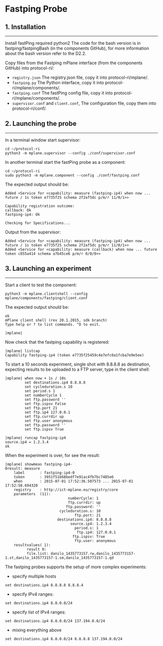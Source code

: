 # Fastping Probe

## 1. Installation
----------------------------------------

Install fastPing required python2
The code for the bash version is in fastping/fastpingBash (in the components GitHub), for more information about the bash version refer to the D2.2. 

Copy files from the Fastping mPlane interface (from the components GitHub) into protocol-ri/:

- `registry.json` The registry.json file, copy it into protocol-ri/mplane/.
- `fastping.py` The Python interface, copy it into protocol-ri/mplane/components/.
- `fastping.conf` The fastPing config file, copy it into protocol-ri/mplane/components/.
- `supervisor.conf` and `client.conf`, The configuration file, copy them into protocol-ri/conf/.


## 2. Launching the probe
----------------------------------------

In a terminal window start supervisor:
```
cd ~/protocol-ri 
python3 -m mplane.supervisor --config ./conf/supervisor.conf
```

In another terminal start the fastPing probe as a component:

```
cd ~/protocol-ri
sudo python3 -m mplane.component --config ./conf/fastping.conf
```
The expected output should be:
```
Added <Service for <capability: measure (fastping-ip4) when now ... future / 1s token e7735f25 schema 2f2af5dc p/m/r 11/0/1>>

Capability registration outcome:
callback: Ok
fastping-ip4: Ok

Checking for Specifications...
```

Output from the supervisor:
```
Added <Service for <capability: measure (fastping-ip4) when now ... future / 1s token e7735f25 schema 2f2af5dc p/m/r 11/0/1>>
Added <Service for <capability: measure (callback) when now ... future token c855a414 schema a7b45ce6 p/m/r 0/0/0>>
```

## 3. Launching an experiment
----------------------------------------
Start a client to test the component:

```
python3 -m mplane.clientshell --config mplane/components/fastping/client.conf 
```

The expected output should be:
```
ok
mPlane client shell (rev 20.1.2015, sdk branch)
Type help or ? to list commands. ^D to exit.

|mplane|
```

Now check that the fastping capability is registered:
```
|mplane| listcap
Capability fastping-ip4 (token e7735f25459c4e7efc0a1fcba7e9e5ee)
```

To start a 10 seconds experiment, single shot with 8.8.8.8 as destination, expecting results to be uploaded to a FTP server, type in the client shell: 
```
|mplane| when now + 1s / 10s
         set destinations.ip4 8.8.8.8
         set cycleduration.s 10
         set period.s 1
         set numberCycle 1
         set ftp.password ''
         set ftp.ispsv False
         set ftp.port 21
         set ftp.ip4 127.0.0.1
         set ftp.currdir up
         set ftp.user anonymous
         set ftp.password ''
         set ftp.ispsv True

|mplane| runcap fastping-ip4
source.ip4 = 1.2.3.4
ok
```

When the experiment is over, for see the result: 

```
|mplane| showmeas fastping-ip4-
0result: measure
    label       : fastping-ip4-0
    token       : 3951f51b68bedf7e91ac4fb7bc7485e6
    when        : 2015-07-01 17:52:36.507573 ... 2015-07-01 17:52:58.694320
    registry    : http://ict-mplane.eu/registry/core
    parameters  (11): 
                             numberCycle: 1
                             ftp.currdir: up
                            ftp.password: ''
                         cycleduration.s: 10
                                ftp.port: 21
                        destinations.ip4: 8.8.8.8
                              source.ip4: 1.2.3.4
                                period.s: 1
                                 ftp.ip4: 127.0.0.1
                               ftp.ispsv: True
                                ftp.user: anonymous
    resultvalues( 1):
          result 0:
          file.list: danilo_1435773157.rw,danilo_1435773157-1.st,danilo_1435773157-1.sm,danilo_1435773157-1.qd
```


The fastping probes supports the setup of more complex experiments:
    
- specify multiple hosts

```
set destinations.ip4 8.8.8.8 8.8.8.4
```
- specify IPv4 ranges:
```
set destinations.ip4 8.8.0.0/24
```
- specify list of IPv4 ranges:

```
set destinations.ip4 8.8.0.0/24 137.194.0.0/24
```
- mixing everything above

```
set destinations.ip4 8.8.0.0/24 8.8.8.8 137.194.0.0/24
```


